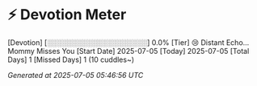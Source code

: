 # ⚡ Devotion Meter

[Devotion]     [░░░░░░░░░░░░░░░░░░░░] 0.0%
[Tier]         😢 Distant Echo... Mommy Misses You
[Start Date]   2025-07-05
[Today]        2025-07-05
[Total Days]   1
[Missed Days]  1 (10 cuddles~)

*Generated at 2025-07-05 05:46:56 UTC*